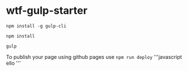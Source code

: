 # wtf-gulp-starter

`npm install -g gulp-cli`

`npm install`

`gulp`

To publish your page using github pages use `npm run deploy`
'''javascript
ello
'''
